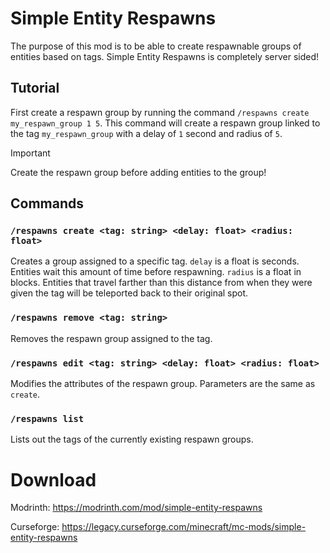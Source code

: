 # Simple Entity Respawns
The purpose of this mod is to be able to create respawnable groups of entities based on tags. Simple Entity Respawns is completely server sided!

## Tutorial
First create a respawn group by running the command `/respawns create my_respawn_group 1 5`. This command will create a respawn group linked to the tag `my_respawn_group` with a delay of `1` second and radius of `5`.

> [!IMPORTANT]  
> Create the respawn group before adding entities to the group!

## Commands
### `/respawns create <tag: string> <delay: float> <radius: float>`
Creates a group assigned to a specific tag. `delay` is a float is seconds. Entities wait this amount of time before respawning. `radius` is a float in blocks. Entities that travel farther than this distance from when they were given the tag will be teleported back to their original spot.

### `/respawns remove <tag: string>`
Removes the respawn group assigned to the tag.

### `/respawns edit <tag: string> <delay: float> <radius: float>`
Modifies the attributes of the respawn group. Parameters are the same as `create`.

### `/respawns list`
Lists out the tags of the currently existing respawn groups.

# Download
Modrinth:
https://modrinth.com/mod/simple-entity-respawns

Curseforge:
https://legacy.curseforge.com/minecraft/mc-mods/simple-entity-respawns
